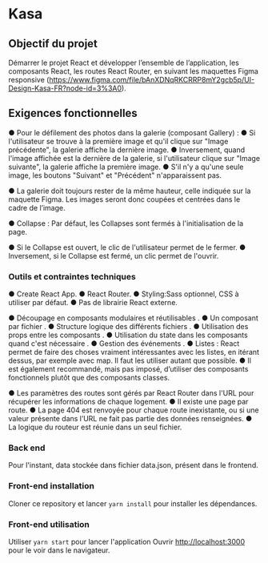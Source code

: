 # Kasa #

## Objectif du projet ##

Démarrer le projet React et développer l’ensemble de l’application, les composants React, les routes React Router, en suivant les maquettes Figma responsive (https://www.figma.com/file/bAnXDNqRKCRRP8mY2gcb5p/UI-Design-Kasa-FR?node-id=3%3A0).

## Exigences fonctionnelles ##

● Pour le défilement des photos dans la galerie (composant Gallery) :
    ● Si l'utilisateur se trouve à la première image et qu'il clique sur "Image précédente", la galerie affiche la dernière image. 
    ● Inversement, quand l'image affichée est la dernière de la galerie, si l'utilisateur clique sur "Image suivante", la galerie affiche la première image. 
    ● S'il n'y a qu'une seule image, les boutons "Suivant" et "Précédent" n'apparaissent pas.

● La galerie doit toujours rester de la même hauteur, celle indiquée sur la maquette Figma. Les images seront donc coupées et centrées dans le cadre de l’image.

● Collapse : Par défaut, les Collapses sont fermés à l'initialisation de la page. 

● Si le Collapse est ouvert, le clic de l'utilisateur permet de le fermer.
    ● Inversement, si le Collapse est fermé, un clic permet de l'ouvrir.

### Outils et contraintes techniques ###

● Create React App.
● React Router.
● Styling:Sass optionnel, CSS à utiliser par défaut.
● Pas de librairie React externe.

● Découpage en composants modulaires et réutilisables .
● Un composant par fichier .
● Structure logique des différents fichiers .
● Utilisation des props entre les composants .
● Utilisation du state dans les composants quand c'est nécessaire .
● Gestion des événements .
● Listes : React permet de faire des choses vraiment intéressantes avec les listes, en itérant dessus, par exemple avec map. Il faut les utiliser autant que possible.
● Il est également recommandé, mais pas imposé, d’utiliser des composants fonctionnels plutôt que des composants classes.

● Les paramètres des routes sont gérés par React Router dans l'URL pour récupérer les informations de chaque logement.
● Il existe une page par route.
● La page 404 est renvoyée pour chaque route inexistante, ou si une valeur présente dans l’URL ne fait pas partie des données renseignées.
● La logique du routeur est réunie dans un seul fichier.

### Back end ###

Pour l'instant, data stockée dans fichier data.json, présent dans le frontend.

### Front-end installation ###

Cloner ce repository et lancer `yarn install` pour installer les dépendances.

### Front-end utilisation ###

Utiliser  `yarn start` pour lancer l'application
Ouvrir [http://localhost:3000](http://localhost:3000) pour le  voir dans le navigateur.